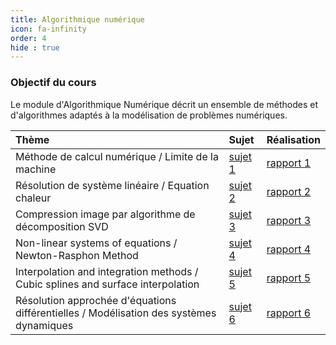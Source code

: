 ```yaml
---
title: Algorithmique numérique 
icon: fa-infinity
order: 4
hide : true
---
```


### Objectif du cours
Le module d'Algorithmique Numérique décrit un ensemble de méthodes et
d'algorithmes adaptés à la modélisation de problèmes numériques.

| Thème                                                                                   | Sujet     | Réalisation                           |
| :---                                                                                    | :---      | :---                                  |
| Méthode de calcul numérique / Limite de la machine                                      | [sujet 1] | [rapport 1](/assets/pdf/projet_1.pdf) |
| Résolution de système linéaire / Equation chaleur                                       | [sujet 2] | [rapport 2](/assets/pdf/projet_2.pdf) |
| Compression image par algorithme de décomposition SVD                                   | [sujet 3] | [rapport 3](/assets/pdf/projet_3.pdf) |
| Non-linear systems of equations / Newton-Rasphon Method                                 | [sujet 4] | [rapport 4](/assets/pdf/projet_4.pdf) |
| Interpolation and integration methods / Cubic splines and surface interpolation         | [sujet 5] | [rapport 5](/assets/pdf/projet_5.pdf)               |
| Résolution approchée d'équations différentielles / Modélisation des systèmes dynamiques | [sujet 6] | [rapport 6](/assets/pdf/projet_6.pdf)               |

[sujet 1]:http://mfaverge.vvv.enseirb-matmeca.fr/wordpress/?page_id=286
[sujet 2]:http://mfaverge.vvv.enseirb-matmeca.fr/wordpress/?page_id=293
[sujet 3]:http://mfaverge.vvv.enseirb-matmeca.fr/wordpress/?page_id=298
[sujet 4]:http://mfaverge.vvv.enseirb-matmeca.fr/wordpress/?page_id=302
[sujet 5]:http://mfaverge.vvv.enseirb-matmeca.fr/wordpress/?page_id=304
[sujet 6]:http://mfaverge.vvv.enseirb-matmeca.fr/wordpress/?page_id=309
